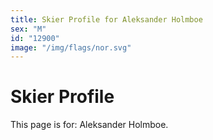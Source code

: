 ```yaml
---
title: Skier Profile for Aleksander Holmboe
sex: "M"
id: "12900"
image: "/img/flags/nor.svg" 
---
```


# Skier Profile

This page is for: Aleksander Holmboe.
    